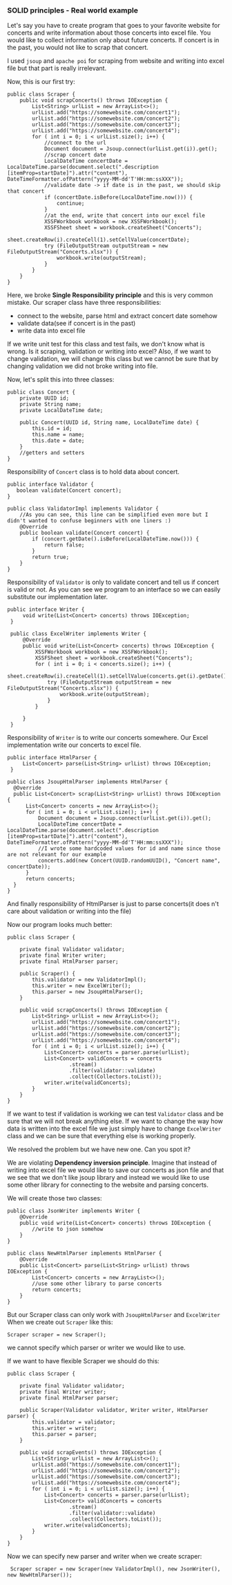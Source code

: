 ### SOLID principles - Real world example

Let's say you have to create program that goes to your favorite website for concerts and write information about
those concerts into excel file. You would like to collect information only about future concerts.
 If concert is in the past, you would not like to scrap that concert.

I used `jsoup` and `apache poi` for scraping from website and writing into excel file but that part is really
irrelevant.

Now, this is our first try:

```
public class Scraper {
    public void scrapConcerts() throws IOException {
        List<String> urlList = new ArrayList<>();
        urlList.add("https://somewebsite.com/concert1");
        urlList.add("https://somewebsite.com/concert2");
        urlList.add("https://somewebsite.com/concert3");
        urlList.add("https://somewebsite.com/concert4");
        for ( int i = 0; i < urlList.size(); i++) {
            //connect to the url
            Document document = Jsoup.connect(urlList.get(i)).get();
            //scrap concert date
            LocalDateTime concertDate = LocalDateTime.parse(document.select(".description [itemProp=startDate]").attr("content"), DateTimeFormatter.ofPattern("yyyy-MM-dd'T'HH:mm:ssXXX"));
            //validate date -> if date is in the past, we should skip that concert
            if (concertDate.isBefore(LocalDateTime.now())) {
                continue;
            }
            //at the end, write that concert into our excel file
            XSSFWorkbook workbook = new XSSFWorkbook();
            XSSFSheet sheet = workbook.createSheet("Concerts");
            sheet.createRow(i).createCell(1).setCellValue(concertDate);
            try (FileOutputStream outputStream = new FileOutputStream("Concerts.xlsx")) {
                workbook.write(outputStream);
            }
        }
    }
}
```

Here, we broke **Single Responsibility principle** and this is very common mistake. 
Our scraper class have three responsibilities: 
- connect to the website, parse html and extract concert date somehow
- validate data(see if concert is in the past)
- write data into excel file

If we write unit test for this class and test fails, we don't know what is wrong.
 Is it scraping, validation or writing into excel?
 Also, if we want to change validation, we will change this class but we cannot be sure that by changing validation we
 did not broke writing into file.
 
 Now, let's split this into three classes:
 
 ```
 public class Concert {
     private UUID id;
     private String name;
     private LocalDateTime date;
 
     public Concert(UUID id, String name, LocalDateTime date) {
         this.id = id;
         this.name = name;
         this.date = date;
     }
     //getters and setters
 }
 ```
 
Responsibility of `Concert` class is to hold data about concert.
 
 ```
 public interface Validator {
    boolean validate(Concert concert);
 }
 
 public class ValidatorImpl implements Validator {
     //As you can see, this line can be simplified even more but I didn't wanted to confuse beginners with one liners :)
     @Override
     public boolean validate(Concert concert) {
         if (concert.getDate().isBefore(LocalDateTime.now())) {
             return false;
         } 
         return true;
     }
 } 
 ```
 
 Responsibility of `Validator` is only to validate concert and tell us if concert is valid or not.
 As you can see we program to an interface so we can easily substitute our implementation later.
 
 
 ```
 public interface Writer {
      void write(List<Concert> concerts) throws IOException;
  }
   
  public class ExcelWriter implements Writer {
      @Override
      public void write(List<Concert> concerts) throws IOException {
          XSSFWorkbook workbook = new XSSFWorkbook();
          XSSFSheet sheet = workbook.createSheet("Concerts");
          for ( int i = 0; i < concerts.size(); i++) {
              sheet.createRow(i).createCell(1).setCellValue(concerts.get(i).getDate());
              try (FileOutputStream outputStream = new FileOutputStream("Concerts.xlsx")) {
                  workbook.write(outputStream);
              } 
          }
          
      }
  }
 ``` 
 
 Responsibility of `Writer` is to write our concerts somewhere. Our Excel implementation
 write our concerts to excel file.
 
 ```
 public interface HtmlParser {
      List<Concert> parse(List<String> urlList) throws IOException;
  }
   
 public class JsoupHtmlParser implements HtmlParser {
   @Override
   public List<Concert> scrap(List<String> urlList) throws IOException {
       List<Concert> concerts = new ArrayList<>();
       for ( int i = 0; i < urlList.size(); i++) {
           Document document = Jsoup.connect(urlList.get(i)).get();
           LocalDateTime concertDate = LocalDateTime.parse(document.select(".description [itemProp=startDate]").attr("content"), DateTimeFormatter.ofPattern("yyyy-MM-dd'T'HH:mm:ssXXX"));
           //I wrote some hardcoded values for id and name since those are not relevant for our example
           concerts.add(new Concert(UUID.randomUUID(), "Concert name", concertDate));
       }
       return concerts;
   }
 }
 ```
 
 And finally responsibility of HtmlParser is just to parse concerts(it does n't care about validation or writing into the file)
 
 Now our program looks much better:
 
 ```
 public class Scraper {
 
     private final Validator validator;
     private final Writer writer;
     private final HtmlParser parser;
 
     public Scraper() {
         this.validator = new ValidatorImpl();
         this.writer = new ExcelWriter();
         this.parser = new JsoupHtmlParser();
     }
 
     public void scrapConcerts() throws IOException {
         List<String> urlList = new ArrayList<>();
         urlList.add("https://somewebsite.com/concert1");
         urlList.add("https://somewebsite.com/concert2");
         urlList.add("https://somewebsite.com/concert3");
         urlList.add("https://somewebsite.com/concert4");
         for ( int i = 0; i < urlList.size(); i++) {
             List<Concert> concerts = parser.parse(urlList);
             List<Concert> validConcerts = concerts
                     .stream()
                     .filter(validator::validate)
                     .collect(Collectors.toList());
             writer.write(validConcerts);
         }
     }
 }
 ```
 
 If we want to test if validation is working we can test `Validator` class and be sure 
 that we will not break anything else. If we want to change the way how data is written into 
 the excel file we just simply have to change `ExcelWriter` class and we can be sure that everything 
 else is working properly.
 
 We resolved the problem but we have new one. Can you spot it?
 
 We are violating **Dependency inversion principle**. Imagine that instead of writing into
 excel file we would like to save our concerts as json file and that we see that we don't like
 jsoup library and instead we would like to use some other library for connecting to the website
 and parsing concerts.
 
 We will create those two classes:
 
 ```
 public class JsonWriter implements Writer {
     @Override
     public void write(List<Concert> concerts) throws IOException {
         //write to json somehow
     }
 }
 
 public class NewHtmlParser implements HtmlParser {
     @Override
     public List<Concert> parse(List<String> urlList) throws IOException {
         List<Concert> concerts = new ArrayList<>();
         //use some other library to parse concerts
         return concerts;
     }
 }
 ```
 
 But our Scraper class can only work with `JsoupHtmlParser` and `ExcelWriter`
 When we create out `Scraper` like this:
 
 ```
 Scraper scraper = new Scraper();
 ```
 
 we cannot specify which parser or writer we would like to use.
 
 If we want to have flexible Scraper we should do this:
 
 ```
 public class Scraper {
 
     private final Validator validator;
     private final Writer writer;
     private final HtmlParser parser;
 
     public Scraper(Validator validator, Writer writer, HtmlParser parser) {
         this.validator = validator;
         this.writer = writer;
         this.parser = parser;
     }
 
     public void scrapEvents() throws IOException {
         List<String> urlList = new ArrayList<>();
         urlList.add("https://somewebsite.com/concert1");
         urlList.add("https://somewebsite.com/concert2");
         urlList.add("https://somewebsite.com/concert3");
         urlList.add("https://somewebsite.com/concert4");
         for ( int i = 0; i < urlList.size(); i++) {
             List<Concert> concerts = parser.parse(urlList);
             List<Concert> validConcerts = concerts
                     .stream()
                     .filter(validator::validate)
                     .collect(Collectors.toList());
             writer.write(validConcerts);
         }
     }
 }
 ```
 
 Now we can specify new parser and writer when we create scraper:
 
 ``` Scraper scraper = new Scraper(new ValidatorImpl(), new JsonWriter(), new NewHtmlParser());```
 
 
 
 
 